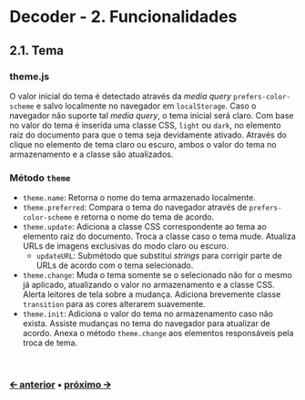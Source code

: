 # Decoder - 2. Funcionalidades
## 2.1. Tema
### theme.js
O valor inicial do tema é detectado através da *media query* `prefers-color-scheme` e salvo localmente no navegador em `localStorage`. Caso o navegador não suporte tal *media query*, o tema inicial será claro. Com base no valor do tema é inserida uma classe CSS, `light` ou `dark`, no elemento raiz do documento para que o tema seja devidamente ativado. Através do clique no elemento de tema claro ou escuro, ambos o valor do tema no armazenamento e a classe são atualizados.

### Método `theme`
- `theme.name`: Retorna o nome do tema armazenado localmente.
- `theme.preferred`: Compara o tema do navegador através de `prefers-color-scheme` e retorna o nome do tema de acordo.
- `theme.update`: Adiciona a classe CSS correspondente ao tema ao elemento raiz do documento. Troca a classe caso o tema mude. Atualiza URLs de imagens exclusivas do modo claro ou escuro.
  - `updateURL`: Submétodo que substitui *strings* para corrigir parte de URLs de acordo com o tema selecionado.
- `theme.change`: Muda o tema somente se o selecionado não for o mesmo já aplicado, atualizando o valor no armazenamento e a classe CSS. Alerta leitores de tela sobre a mudança. Adiciona brevemente classe `transition` para as cores alterarem suavemente.
- `theme.init`: Adiciona o valor do tema no armazenamento caso não exista. Assiste mudanças no tema do navegador para atualizar de acordo. Anexa o método `theme.change` aos elementos responsáveis pela troca de tema.

<br>

### [🡨 anterior](/docs/pt/features.md) • [próximo 🡪](/docs/pt/feature-translation.md)
